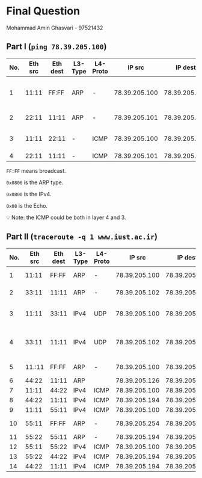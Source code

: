 # Final Question

Mohammad Amin Ghasvari - 97521432

## Part I (`ping 78.39.205.100`)

| No. | Eth src | Eth dest | L3-Type | L4-Proto | IP src | IP dest | content |
| --- | --- | --- | --- | --- | --- | --- | --- |
| 1 | 11:11 | FF:FF | ARP | - | 78.39.205.100 | 78.39.205.101 | Who has IP dest tell IP src |
| 2 | 22:11 | 11:11 | ARP | - | 78.39.205.101 | 78.39.205.100 | Target MAC, IP |
| 3 | 11:11 | 22:11 | - | ICMP | 78.39.205.100 | 78.39.205.101 | TTL, Type, ID |
| 4 | 22:11 | 11:11 | - | ICMP | 78.39.205.101 | 78.39.205.100 | Reply |

`FF:FF` means broadcast.

`0x0806` is the ARP type.

`0x0800` is the IPv4.

`0x08` is the Echo.

<aside>
💡 Note: the ICMP could be both in layer 4 and 3.

</aside>

## Part II (`traceroute -q 1 www.iust.ac.ir`)

| No. | Eth src | Eth dest | L3-Type | L4-Proto | IP src | IP dest | content |
| --- | --- | --- | --- | --- | --- | --- | --- |
| 1 | 11:11 | FF:FF | ARP | - | 78.39.205.100 | 78.39.205.102 | Who has IP dest tell IP src |
| 2 | 33:11 | 11:11 | ARP | - | 78.39.205.102 | 78.39.205.100 | Target IP src, IP dest, MAC |
| 3 | 11:11 | 33:11 | IPv4 | UDP | 78.39.205.100 | 78.39.205.102 | Query (www.iust.ac.ir), Type (A) |
| 4 | 33:11 | 11:11 | IPv4 | UDP | 78.39.205.102 | 78.39.205.100 | Query (www.iust.ac.ir), Type (A), IP (78.39.205.194) |
| 5 | 11.:11 | FF:FF | ARP | - | 78.39.205.100 | 78.39.205.126 | Who has IP dest tell IP src |
| 6 | 44:22 | 11:11 | ARP |  | 78.39.205.126 | 78.39.205.100 |  |
| 7 | 11:11 | 44:22 | IPv4 | ICMP | 78.39.205.100 | 78.39.205.194 |  |
| 8 | 44:22 | 11:11 | IPv4 | ICMP | 78.39.205.194 | 78.39.205.100 | TTL Exceeded |
| 9 | 11:11 | 55:11 | IPv4 | ICMP | 78.39.205.100 | 78.39.205.194 | Ping (TTL=2) |
| 10 | 55:11 | FF:FF | ARP | - | 78.39.205.254 | 78.39.205.194 | Who has IP dest tell IP src |
| 11 | 55:22 | 55:11 | ARP | - | 78.39.205.194 | 78.39.205.254 |  |
| 12 | 55:11 | 55:22 | IPv4 | ICMP | 78.39.205.100 | 78.39.205.194 | Ping (TTL=1) |
| 13 | 55:22 | 44:22 | IPv4 | ICMP | 78.39.205.194 | 78.39.205.100 | TTL Exceeded |
| 14 | 44:22 | 11:11 | IPv4 | ICMP | 78.39.205.194 | 78.39.205.100 | TTL Exceeded |